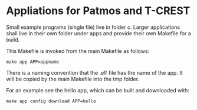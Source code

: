 # Appliations for Patmos and T-CREST

Small example programs (single file) live in folder c.
Larger applications shall live in their own folder under
apps and provide their own Makefile for a build.

This Makefile is invoked from the main Makefile as follows:

```
make app APP=appname
```

There is a naming convention that the .elf file has the
name of the app. It will be copied by the main Makefile
into the tmp folder.

For an example see the hello app, which can be built
and downloaded with:

```
make app config download APP=hello
```

